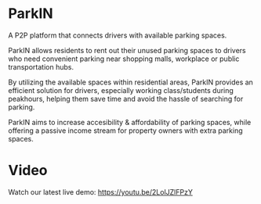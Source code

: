 # ParkIN 
A P2P platform that connects drivers with available parking spaces.

ParkIN allows residents to rent out their unused parking spaces to drivers who need convenient parking near shopping malls, workplace or public transportation hubs.

By utilizing the available spaces within residential areas, ParkIN provides an efficient solution for drivers, especially working class/students during peakhours, helping them save time and avoid the hassle of searching for parking.

ParkIN aims to increase accesibility & affordability of parking spaces, while offering a passive income stream for property owners with extra parking spaces.

# Video 
Watch our latest live demo: 
https://youtu.be/2LolJZlFPzY
